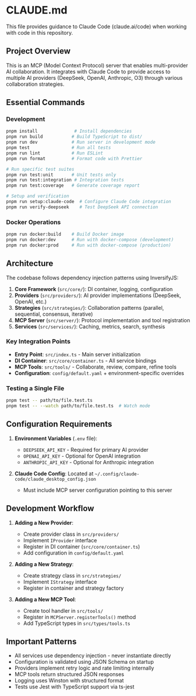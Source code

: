 # CLAUDE.md

This file provides guidance to Claude Code (claude.ai/code) when working with code in this repository.

## Project Overview

This is an MCP (Model Context Protocol) server that enables multi-provider AI collaboration. It integrates with Claude Code to provide access to multiple AI providers (DeepSeek, OpenAI, Anthropic, O3) through various collaboration strategies.

## Essential Commands

### Development
```bash
pnpm install              # Install dependencies
pnpm run build           # Build TypeScript to dist/
pnpm run dev             # Run server in development mode
pnpm test                # Run all tests
pnpm run lint            # Run ESLint
pnpm run format          # Format code with Prettier

# Run specific test suites
pnpm run test:unit       # Unit tests only
pnpm run test:integration # Integration tests
pnpm run test:coverage   # Generate coverage report

# Setup and verification
pnpm run setup:claude-code  # Configure Claude Code integration
pnpm run verify-deepseek    # Test DeepSeek API connection
```

### Docker Operations
```bash
pnpm run docker:build    # Build Docker image
pnpm run docker:dev      # Run with docker-compose (development)
pnpm run docker:prod     # Run with docker-compose (production)
```

## Architecture

The codebase follows dependency injection patterns using InversifyJS:

1. **Core Framework** (`src/core/`): DI container, logging, configuration
2. **Providers** (`src/providers/`): AI provider implementations (DeepSeek, OpenAI, etc.)
3. **Strategies** (`src/strategies/`): Collaboration patterns (parallel, sequential, consensus, iterative)
4. **MCP Server** (`src/server/`): Protocol implementation and tool registration
5. **Services** (`src/services/`): Caching, metrics, search, synthesis

### Key Integration Points

- **Entry Point**: `src/index.ts` - Main server initialization
- **DI Container**: `src/core/container.ts` - All service bindings
- **MCP Tools**: `src/tools/` - Collaborate, review, compare, refine tools
- **Configuration**: `config/default.yaml` + environment-specific overrides

### Testing a Single File
```bash
pnpm test -- path/to/file.test.ts
pnpm test -- --watch path/to/file.test.ts  # Watch mode
```

## Configuration Requirements

1. **Environment Variables** (`.env` file):
   - `DEEPSEEK_API_KEY` - Required for primary AI provider
   - `OPENAI_API_KEY` - Optional for OpenAI integration
   - `ANTHROPIC_API_KEY` - Optional for Anthropic integration

2. **Claude Code Config**: Located at `~/.config/claude-code/claude_desktop_config.json`
   - Must include MCP server configuration pointing to this server

## Development Workflow

1. **Adding a New Provider**:
   - Create provider class in `src/providers/`
   - Implement `IProvider` interface
   - Register in DI container (`src/core/container.ts`)
   - Add configuration in `config/default.yaml`

2. **Adding a New Strategy**:
   - Create strategy class in `src/strategies/`
   - Implement `IStrategy` interface
   - Register in container and strategy factory

3. **Adding a New MCP Tool**:
   - Create tool handler in `src/tools/`
   - Register in `MCPServer.registerTools()` method
   - Add TypeScript types in `src/types/tools.ts`

## Important Patterns

- All services use dependency injection - never instantiate directly
- Configuration is validated using JSON Schema on startup
- Providers implement retry logic and rate limiting internally
- MCP tools return structured JSON responses
- Logging uses Winston with structured format
- Tests use Jest with TypeScript support via ts-jest
